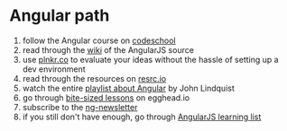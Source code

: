 # Angular path

1. follow the Angular course on [codeschool](https://www.codeschool.com/courses/shaping-up-with-angular-js)
2. read through the [wiki](https://github.com/angular/angular.js/wiki) of the AngularJS source
3. use [plnkr.co](http://plnkr.co/) to evaluate your ideas without the hassle of setting up a dev environment
4. read through the resources on [resrc.io](http://resrc.io/list/18/javascript-frameworks/#angularjs)
5. watch the entire [playlist about Angular](https://www.youtube.com/watch?v=Lx7ycjC8qjE&list=PLP6DbQBkn9ymGQh2qpk9ImLHdSH5T7yw7) by John Lindquist
6. go through [bite-sized lessons](https://egghead.io/) on egghead.io
7. subscribe to the [ng-newsletter](http://www.ng-newsletter.com/)
8. if you still don't have enough, go through [AngularJS learning list](https://github.com/jmcunningham/AngularJS-Learning)
